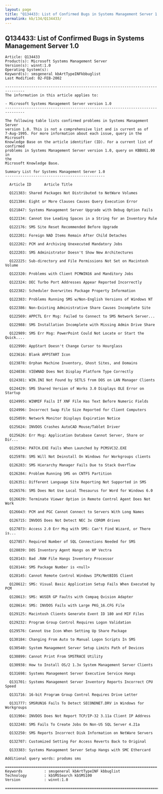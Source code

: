 ```yaml
---
layout: page
title: "Q134433: List of Confirmed Bugs in Systems Management Server 1.0"
permalink: kb/134/Q134433/
---
```


## Q134433: List of Confirmed Bugs in Systems Management Server 1.0

	Article: Q134433
	Product(s): Microsoft Systems Management Server
	Version(s): winnt:1.0
	Operating System(s): 
	Keyword(s): smsgeneral kbArtTypeINFkbbuglist
	Last Modified: 02-FEB-2002
	
	-------------------------------------------------------------------------------
	The information in this article applies to:
	
	- Microsoft Systems Management Server version 1.0 
	-------------------------------------------------------------------------------
	
	The following table lists confirmed problems in Systems Management Server
	version 1.0. This is not a comprehensive list and is current as of
	7-Aug-1995. For more information about each issue, query in the Microsoft
	Knowledge Base on the article identifier (ID). For a current list of
	confirmed
	problems in Systems Management Server version 1.0, query on KBBUG1.00 in
	the
	Microsoft Knowledge Base.
	
	Summary List for Systems Management Server 1.0
	----------------------------------------------
	
	  Article ID      Article Title
	
	  Q121383: Shared Packages Not Distributed to NetWare Volumes
	
	  Q121384: Eight or More Clauses Causes Query Execution Error
	
	  Q121847: Systems Management Server Upgrade with Debug Option Fails
	
	  Q122134: Cannot Use Leading Spaces in a String for an Inventory Rule
	
	  Q122176: SMS Site Reset Recommended Before Upgrade
	
	  Q122201: Foreign NAD Items Remain After Child Detaches
	
	  Q122202: PCM and Archiving Unexecuted Mandatory Jobs
	
	  Q122203: SMS Administrator Doesn't Show New Architectures
	
	  Q122225: Sub-directory and File Permissions Not Set on Macintosh Volume
	
	  Q122320: Problems with Client PCMWIN16 and Manditory Jobs
	
	  Q122324: DEC Turbo Port Addresses Appear Reported Incorrectly
	
	  Q122382: Scheduler Overwrites Package Property Information
	
	  Q122383: Problems Running SMS w/Non-English Versions of Windows NT
	
	  Q122386: Non-Existing Administrative Share Causes Incomplete Site
	
	  Q122569: APPCTL Err Msg: Failed to Connect to SMS Network Server...
	
	  Q122988: SMS Installation Incomplete with Missing Admin Drive Share
	
	  Q122989: SMS Err Msg: PowerPoint Could Not Locate or Start the Quick....
	
	  Q122990: AppStart Doesn't Change Cursor to Hourglass
	
	  Q123616: Blank APPSTART Icon
	
	  Q123878: Orphan Machine Inventory, Ghost Sites, and Domains
	
	  Q124038: VIEWNAD Does Not Display Platform Type Correctly
	
	  Q124381: WIN.INI Not Found by SETLS from DOS on LAN Manager Clients
	
	  Q124429: SMS Shared Version of Works 3.0 Displays OLE Error on Startup
	
	  Q124995: WINMIF Fails If XNF File Has Text Before Numeric Fields
	
	  Q124996: Incorrect Swap File Size Reported for Client Computers
	
	  Q125059: Network Monitor Displays Expiration Notice
	
	  Q125624: INVDOS Crashes AutoCAD Mouse/Tablet Driver
	
	  Q125626: Err Msg: Application Database Cannot Server, Share or Dir...
	
	  Q125934: PATCH.EXE Fails When Launched by PCMSVC32.EXE
	
	  Q125978: SMS Will Not Deinstall On Windows for Workgroups clients
	
	  Q126283: SMS Hierarchy Manager Fails Due to Stack Overflow
	
	  Q126284: Problem Running SMS on CNTFS Partition
	
	  Q126351: Different Language Site Reporting Not Supported in SMS
	
	  Q126576: SMS Does Not Use Local Thesaurus for Word for Windows 6.0
	
	  Q126639: Terminate Viewer Option in Remote Control Agent Does Not Work
	
	  Q126643: PCM and PGC Cannot Connect to Servers With Long Names
	
	  Q126715: INVDOS Does Not Detect NEC 3x CDROM drives
	
	  Q127073: Access 2.0 Err Msg with SMS: Can't Find Wizard, or There is...
	
	  Q127857: Required Number of SQL Connections Needed for SMS
	
	  Q128039: DOS Inventory Agent Hangs on HP Vectra
	
	  Q128143: Bad .RAW File Hangs Inventory Processor
	
	  Q128144: SMS Package Number is <null>
	
	  Q128145: Cannot Remote Control Windows IPX/NetBIOS Client
	
	  Q128612: SMS: Visual Basic Application Setup Fails When Executed by PCM
	
	  Q128613: SMS: WUSER GP Faults with Compaq Qvision Adapter
	
	  Q128614: SMS: INVDOS Fails with Large PKG_16.CFG File
	
	  Q129125: Macintosh Clients Generate Event ID 180 and MIF Files
	
	  Q129232: Program Group Control Requires Logon Validation
	
	  Q129576: Cannot Use Icon When Setting Up Share Package
	
	  Q130184: Changing From Auto to Manual Logon Scripts In SMS
	
	  Q130540: System Management Server Setup Limits Path of Devices
	
	  Q130899: Cannot Print From SMSTRACE Utility
	
	  Q130938: How to Install OS/2 1.3x System Management Server Clients
	
	  Q131698: Systems Management Server Executive Service Hangs
	
	  Q131701: Systems Management Server Inventory Reports Incorrect CPU Speed
	
	  Q131716: 16-bit Program Group Control Requires Drive Letter
	
	  Q131777: SMSRUN16 Fails To Detect SECONDNET.DRV in Windows for Workgroups
	
	  Q131904: INVDOS Does Not Report TCP/IP-32 3.11a Client IP Address
	
	  Q132248: SMS Fails To Create Jobs On Non-US SQL Server 4.21a
	
	  Q132250: SMS Reports Incorrect Disk Information on NetWare Servers
	
	  Q132707: Customized Setting For Access Reverts Back to Original
	
	  Q133383: Systems Management Server Setup Hangs with SMC Ethercard
	
	Additional query words: prodsms sms
	
	======================================================================
	Keywords          : smsgeneral kbArtTypeINF kbbuglist
	Technology        : kbSMSSearch kbSMS100
	Version           : winnt:1.0
	
	=============================================================================
	
